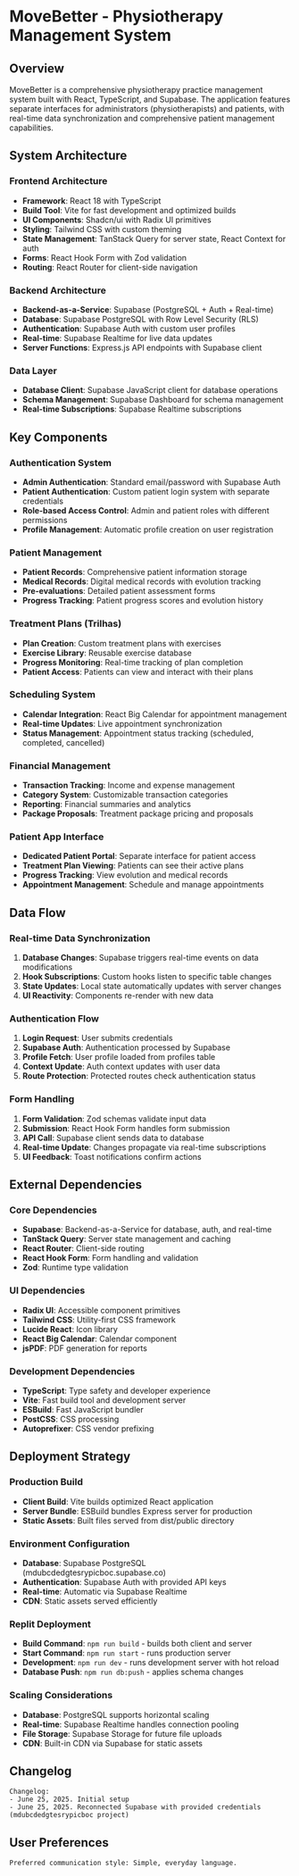 # MoveBetter - Physiotherapy Management System

## Overview

MoveBetter is a comprehensive physiotherapy practice management system built with React, TypeScript, and Supabase. The application features separate interfaces for administrators (physiotherapists) and patients, with real-time data synchronization and comprehensive patient management capabilities.

## System Architecture

### Frontend Architecture
- **Framework**: React 18 with TypeScript
- **Build Tool**: Vite for fast development and optimized builds
- **UI Components**: Shadcn/ui with Radix UI primitives
- **Styling**: Tailwind CSS with custom theming
- **State Management**: TanStack Query for server state, React Context for auth
- **Forms**: React Hook Form with Zod validation
- **Routing**: React Router for client-side navigation

### Backend Architecture
- **Backend-as-a-Service**: Supabase (PostgreSQL + Auth + Real-time)
- **Database**: Supabase PostgreSQL with Row Level Security (RLS)
- **Authentication**: Supabase Auth with custom user profiles
- **Real-time**: Supabase Realtime for live data updates
- **Server Functions**: Express.js API endpoints with Supabase client

### Data Layer
- **Database Client**: Supabase JavaScript client for database operations
- **Schema Management**: Supabase Dashboard for schema management
- **Real-time Subscriptions**: Supabase Realtime subscriptions

## Key Components

### Authentication System
- **Admin Authentication**: Standard email/password with Supabase Auth
- **Patient Authentication**: Custom patient login system with separate credentials
- **Role-based Access Control**: Admin and patient roles with different permissions
- **Profile Management**: Automatic profile creation on user registration

### Patient Management
- **Patient Records**: Comprehensive patient information storage
- **Medical Records**: Digital medical records with evolution tracking
- **Pre-evaluations**: Detailed patient assessment forms
- **Progress Tracking**: Patient progress scores and evolution history

### Treatment Plans (Trilhas)
- **Plan Creation**: Custom treatment plans with exercises
- **Exercise Library**: Reusable exercise database
- **Progress Monitoring**: Real-time tracking of plan completion
- **Patient Access**: Patients can view and interact with their plans

### Scheduling System
- **Calendar Integration**: React Big Calendar for appointment management
- **Real-time Updates**: Live appointment synchronization
- **Status Management**: Appointment status tracking (scheduled, completed, cancelled)

### Financial Management
- **Transaction Tracking**: Income and expense management
- **Category System**: Customizable transaction categories
- **Reporting**: Financial summaries and analytics
- **Package Proposals**: Treatment package pricing and proposals

### Patient App Interface
- **Dedicated Patient Portal**: Separate interface for patient access
- **Treatment Plan Viewing**: Patients can see their active plans
- **Progress Tracking**: View evolution and medical records
- **Appointment Management**: Schedule and manage appointments

## Data Flow

### Real-time Data Synchronization
1. **Database Changes**: Supabase triggers real-time events on data modifications
2. **Hook Subscriptions**: Custom hooks listen to specific table changes
3. **State Updates**: Local state automatically updates with server changes
4. **UI Reactivity**: Components re-render with new data

### Authentication Flow
1. **Login Request**: User submits credentials
2. **Supabase Auth**: Authentication processed by Supabase
3. **Profile Fetch**: User profile loaded from profiles table
4. **Context Update**: Auth context updates with user data
5. **Route Protection**: Protected routes check authentication status

### Form Handling
1. **Form Validation**: Zod schemas validate input data
2. **Submission**: React Hook Form handles form submission
3. **API Call**: Supabase client sends data to database
4. **Real-time Update**: Changes propagate via real-time subscriptions
5. **UI Feedback**: Toast notifications confirm actions

## External Dependencies

### Core Dependencies
- **Supabase**: Backend-as-a-Service for database, auth, and real-time
- **TanStack Query**: Server state management and caching
- **React Router**: Client-side routing
- **React Hook Form**: Form handling and validation
- **Zod**: Runtime type validation

### UI Dependencies
- **Radix UI**: Accessible component primitives
- **Tailwind CSS**: Utility-first CSS framework
- **Lucide React**: Icon library
- **React Big Calendar**: Calendar component
- **jsPDF**: PDF generation for reports

### Development Dependencies
- **TypeScript**: Type safety and developer experience
- **Vite**: Fast build tool and development server
- **ESBuild**: Fast JavaScript bundler
- **PostCSS**: CSS processing
- **Autoprefixer**: CSS vendor prefixing

## Deployment Strategy

### Production Build
- **Client Build**: Vite builds optimized React application
- **Server Bundle**: ESBuild bundles Express server for production
- **Static Assets**: Built files served from dist/public directory

### Environment Configuration
- **Database**: Supabase PostgreSQL (mdubcdedgtesrypicboc.supabase.co)
- **Authentication**: Supabase Auth with provided API keys
- **Real-time**: Automatic via Supabase Realtime
- **CDN**: Static assets served efficiently

### Replit Deployment
- **Build Command**: `npm run build` - builds both client and server
- **Start Command**: `npm run start` - runs production server
- **Development**: `npm run dev` - runs development server with hot reload
- **Database Push**: `npm run db:push` - applies schema changes

### Scaling Considerations
- **Database**: PostgreSQL supports horizontal scaling
- **Real-time**: Supabase Realtime handles connection pooling
- **File Storage**: Supabase Storage for future file uploads
- **CDN**: Built-in CDN via Supabase for static assets

## Changelog

```
Changelog:
- June 25, 2025. Initial setup
- June 25, 2025. Reconnected Supabase with provided credentials (mdubcdedgtesrypicboc project)
```

## User Preferences

```
Preferred communication style: Simple, everyday language.
```